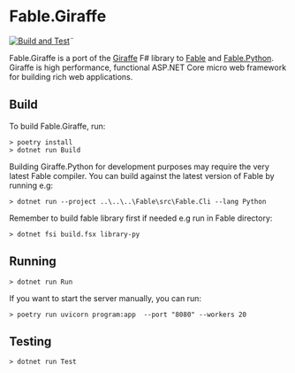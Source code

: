 # Fable.Giraffe

[![Build and Test](https://github.com/dbrattli/Fable.Giraffe/actions/workflows/build-and-test.yml/badge.svg)](https://github.com/dbrattli/Fable.Giraffe/actions/workflows/build-and-test.yml)¨

Fable.Giraffe is a port of the
[Giraffe](https://github.com/giraffe-fsharp/Giraffe) F# library to
[Fable](https://github.com/fable-compiler/Fable/) and
[Fable.Python](https://github.com/fable-compiler/Fable.Python). Giraffe
is high performance, functional ASP.NET Core micro web framework for
building rich web applications.

## Build

To build Fable.Giraffe, run:

```console
> poetry install
> dotnet run Build
```

Building Giraffe.Python for development purposes may require the very
latest Fable compiler. You can build against the latest version of Fable
by running e.g:

```console
> dotnet run --project ..\..\..\Fable\src\Fable.Cli --lang Python
```

Remember to build fable library first if needed e.g run in Fable
directory:

```console
> dotnet fsi build.fsx library-py
```

## Running

```console
> dotnet run Run
```

If you want to start the server manually, you can run:

```console
> poetry run uvicorn program:app  --port "8080" --workers 20

```

## Testing

```console
> dotnet run Test
```
